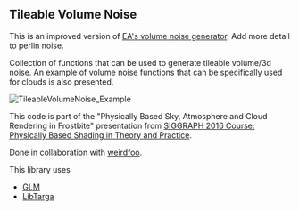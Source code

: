 Tileable Volume Noise
---------------------
This is an improved version of [EA's volume noise generator](https://github.com/sebh/TileableVolumeNoise). Add more detail to perlin noise.

Collection of functions that can be used to generate tileable volume/3d noise. An example of volume noise functions that can be specifically used for clouds is also presented.

![TileableVolumeNoise_Example](https://github.com/sebh/TileableVolumeNoise/raw/master/Examples/noiseErosionPacked.jpg)

This code is part of the "Physically Based Sky, Atmosphere and Cloud Rendering in Frostbite" presentation from [SIGGRAPH 2016 Course: Physically Based Shading in Theory and Practice](http://blog.selfshadow.com/publications/s2016-shading-course/).

Done in collaboration with [weirdfoo](https://twitter.com/weirdfo).

This library uses
 - [GLM](http://glm.g-truc.net)
 - [LibTarga](http://research.cs.wisc.edu/graphics/Gallery/LibTarga/)
